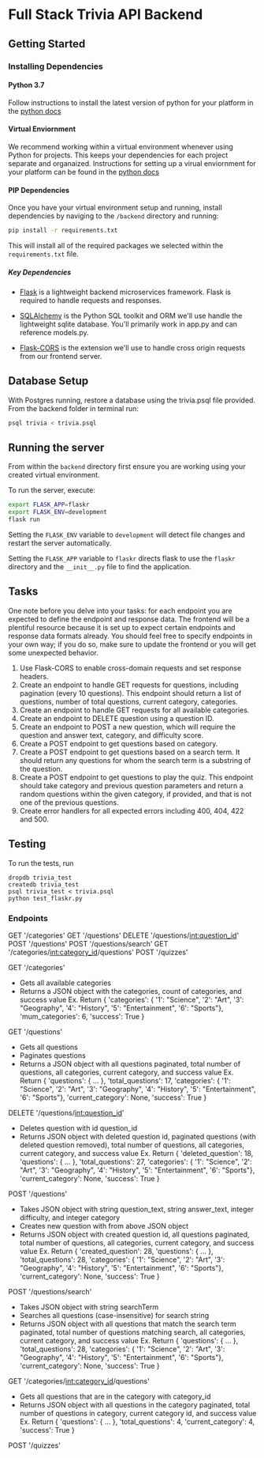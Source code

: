 # Full Stack Trivia API Backend

## Getting Started

### Installing Dependencies

#### Python 3.7

Follow instructions to install the latest version of python for your platform in the [python docs](https://docs.python.org/3/using/unix.html#getting-and-installing-the-latest-version-of-python)

#### Virtual Enviornment

We recommend working within a virtual environment whenever using Python for projects. This keeps your dependencies for each project separate and organaized. Instructions for setting up a virual enviornment for your platform can be found in the [python docs](https://packaging.python.org/guides/installing-using-pip-and-virtual-environments/)

#### PIP Dependencies

Once you have your virtual environment setup and running, install dependencies by naviging to the `/backend` directory and running:

```bash
pip install -r requirements.txt
```

This will install all of the required packages we selected within the `requirements.txt` file.

##### Key Dependencies

- [Flask](http://flask.pocoo.org/)  is a lightweight backend microservices framework. Flask is required to handle requests and responses.

- [SQLAlchemy](https://www.sqlalchemy.org/) is the Python SQL toolkit and ORM we'll use handle the lightweight sqlite database. You'll primarily work in app.py and can reference models.py. 

- [Flask-CORS](https://flask-cors.readthedocs.io/en/latest/#) is the extension we'll use to handle cross origin requests from our frontend server. 

## Database Setup
With Postgres running, restore a database using the trivia.psql file provided. From the backend folder in terminal run:
```bash
psql trivia < trivia.psql
```

## Running the server

From within the `backend` directory first ensure you are working using your created virtual environment.

To run the server, execute:

```bash
export FLASK_APP=flaskr
export FLASK_ENV=development
flask run
```

Setting the `FLASK_ENV` variable to `development` will detect file changes and restart the server automatically.

Setting the `FLASK_APP` variable to `flaskr` directs flask to use the `flaskr` directory and the `__init__.py` file to find the application. 

## Tasks

One note before you delve into your tasks: for each endpoint you are expected to define the endpoint and response data. The frontend will be a plentiful resource because it is set up to expect certain endpoints and response data formats already. You should feel free to specify endpoints in your own way; if you do so, make sure to update the frontend or you will get some unexpected behavior. 

1. Use Flask-CORS to enable cross-domain requests and set response headers. 
2. Create an endpoint to handle GET requests for questions, including pagination (every 10 questions). This endpoint should return a list of questions, number of total questions, current category, categories. 
3. Create an endpoint to handle GET requests for all available categories. 
4. Create an endpoint to DELETE question using a question ID. 
5. Create an endpoint to POST a new question, which will require the question and answer text, category, and difficulty score. 
6. Create a POST endpoint to get questions based on category. 
7. Create a POST endpoint to get questions based on a search term. It should return any questions for whom the search term is a substring of the question. 
8. Create a POST endpoint to get questions to play the quiz. This endpoint should take category and previous question parameters and return a random questions within the given category, if provided, and that is not one of the previous questions. 
9. Create error handlers for all expected errors including 400, 404, 422 and 500. 


## Testing
To run the tests, run
```
dropdb trivia_test
createdb trivia_test
psql trivia_test < trivia.psql
python test_flaskr.py
```

### Endpoints
GET '/categories'
GET '/questions'
DELETE '/questions/<int:question_id>'
POST '/questions'
POST '/questions/search'
GET '/categories/<int:category_id>/questions'
POST '/quizzes' 

GET '/categories'
- Gets all available categories
- Returns a JSON object with the categories, count of categories, and success value
Ex. Return
{
  'categories': {
      '1': "Science",
      '2': "Art", 
      '3': "Geography",
      '4': "History",
      '5': "Entertainment",
      '6': "Sports"},
    'mum_categories': 6,
    'success': True
}

GET '/questions'
- Gets all questions
- Paginates questions
- Returns a JSON object with all questions paginated, total number of questions, all categories, current category, and success value
Ex. Return
{
  'questions': {
    ...
  },
  'total_questions': 17,
  'categories': {
      '1': "Science",
      '2': "Art", 
      '3': "Geography",
      '4': "History",
      '5': "Entertainment",
      '6': "Sports"}, 
   'current_category': None,
   'success': True
}

DELETE '/questions/<int:question_id>'
- Deletes question with id question_id
- Returns JSON object with deleted question id, paginated questions (with deleted question removed), total number of questions, all categories, current category, and success value
Ex. Return
{
  'deleted_question': 18,
  'questions': {
    ...
  },
  'total_questions': 27,
  'categories': {
      '1': "Science",
      '2': "Art", 
      '3': "Geography",
      '4': "History",
      '5': "Entertainment",
      '6': "Sports"},
   'current_category': None,
   'success': True
}

POST '/questions'
- Takes JSON object with string question_text, string answer_text, integer difficulty, and integer category
- Creates new question with from above JSON object
- Returns JSON object with created question id, all questions paginated, total number of questions, all categories, current category, and success value
Ex. Return
{
  'created_question': 28,
  'questions': {
    ...
  },
  'total_questions': 28, 
  'categories': {
      '1': "Science",
      '2': "Art", 
      '3': "Geography",
      '4': "History",
      '5': "Entertainment",
      '6': "Sports"},
   'current_category': None,
   'success': True
}

POST '/questions/search'
- Takes JSON object with string searchTerm
- Searches all questions (case-insensitive) for search string
- Returns JSON object with all questions that match the search term paginated, total number of questions matching search, all categories, current category, and success value
Ex. Return
{
  'questions': {
    ...
  },
  'total_questions': 28,
  'categories': {
      '1': "Science",
      '2': "Art", 
      '3': "Geography",
      '4': "History",
      '5': "Entertainment",
      '6': "Sports"},
   'current_category': None,
   'success': True
}

GET '/categories/<int:category_id>/questions'
- Gets all questions that are in the category with category_id
- Returns JSON object with all questions in the category paginated, total number of questions in category, current category id, and success value
Ex. Return
{
  'questions': {
    ...
  },
  'total_questions': 4, 
  'current_category': 4, 
  'success': True
}

POST '/quizzes' 
